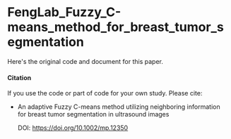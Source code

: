 # FengLab_Fuzzy_C-means_method_for_breast_tumor_segmentation
 Here's the original code and document for this paper.



#### Citation

If you use the code or part of code for your own study. Please cite:

- An adaptive Fuzzy C-means method utilizing neighboring information for breast tumor segmentation in ultrasound images

  DOI: https://doi.org/10.1002/mp.12350

